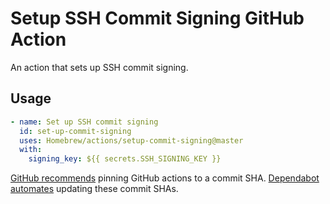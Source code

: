 # Setup SSH Commit Signing GitHub Action

An action that sets up SSH commit signing.

## Usage

```yaml
- name: Set up SSH commit signing
  id: set-up-commit-signing
  uses: Homebrew/actions/setup-commit-signing@master
  with:
    signing_key: ${{ secrets.SSH_SIGNING_KEY }}
```

[GitHub recommends](https://docs.github.com/en/actions/security-for-github-actions/security-guides/security-hardening-for-github-actions?learn=getting_started#using-third-party-actions) pinning GitHub actions to a commit SHA.
[Dependabot automates](https://docs.github.com/en/code-security/dependabot/working-with-dependabot/keeping-your-actions-up-to-date-with-dependabot) updating these commit SHAs.
